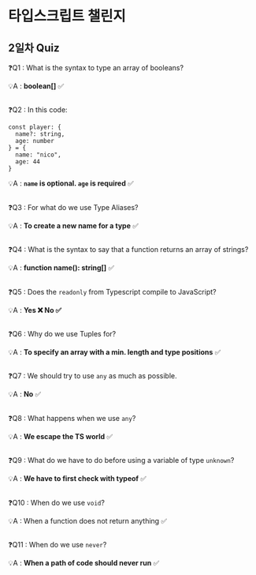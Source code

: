 # 타입스크립트 챌린지

## 2일차 Quiz

❓Q1 : What is the syntax to type an array of booleans?

💡A : **boolean[]** ✅

##

❓Q2 : In this code:

```tsx
const player: {
  name?: string,
  age: number
} = {
  name: "nico",
  age: 44
}
```

💡A : **`name` is optional. `age` is required** ✅

##

❓Q3 : For what do we use Type Aliases?

💡A : **To create a new name for a type** ✅

##

❓Q4 : What is the syntax to say that a function returns an array of strings?

💡A : **function name(): string[]** ✅

##

❓Q5 : Does the `readonly` from Typescript compile to JavaScript?

💡A : **Yes ❌ No ✅**

##

❓Q6 : Why do we use Tuples for?

💡A : **To specify an array with a min. length and type positions** ✅

##

❓Q7 : We should try to use `any` as much as possible.

💡A : **No** ✅

##

❓Q8 : What happens when we use `any`?

💡A : **We escape the TS world** ✅

##

❓Q9 : What do we have to do before using a variable of type `unknown`?

💡A : **We have to first check with typeof** ✅

##

❓Q10 : When do we use `void`?

💡A : When a function does not return anything ✅

##

❓Q11 : When do we use `never`?

💡A : **When a path of code should never run** ✅